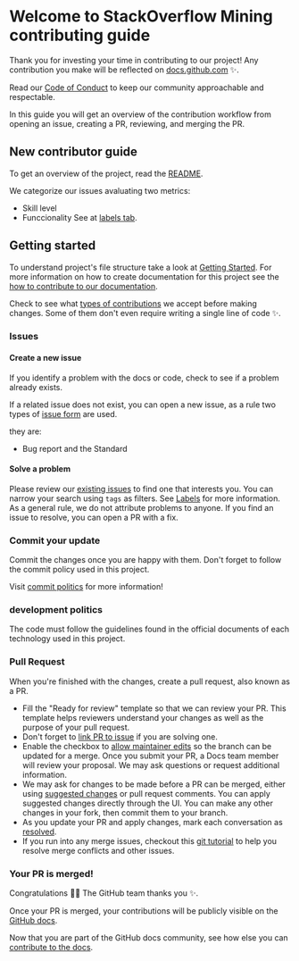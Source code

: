 # Welcome to StackOverflow Mining contributing guide <!-- omit in toc -->

Thank you for investing your time in contributing to our project! Any contribution you make will be reflected on [docs.github.com](https://docs.github.com/en) :sparkles:.

Read our [Code of Conduct](./CODE_OF_CONDUCT.md) to keep our community approachable and respectable.

In this guide you will get an overview of the contribution workflow from opening an issue, creating a PR, reviewing, and merging the PR.

## New contributor guide

To get an overview of the project, read the [README](./../README.md).

We categorize our issues avaluating two metrics:
- Skill level
- Funccionality
See at [labels tab](https://github.com/FGA-GCES/MSR2021Replication/labels). 


## Getting started

To understand project's file structure take a look at [Getting Started](./getting_started.md). For more information on how to create documentation for this project see the [how to contribute to our documentation](./how_to_docs.md).

Check to see what [types of contributions](/contributing/types-of-contributions.md) we accept before making changes. Some of them don't even require writing a single line of code :sparkles:.

### Issues

#### Create a new issue

If you identify a problem with the docs or code, check to see if a problem already exists. 

If a related issue does not exist, you can open a new issue, as a rule two types of [issue form]() are used.

they are:
- Bug report and the Standard

#### Solve a problem

Please review our [existing issues](https://github.com/FGA-GCES/MSR2021Replication/issues) to find one that interests you. You can narrow your search using `tags` as filters. See [Labels](https://github.com/FGA-GCES/MSR2021Replication/labels) for more information. As a general rule, we do not attribute problems to anyone. If you find an issue to resolve, you can open a PR with a fix.

### Commit your update

Commit the changes once you are happy with them. Don't forget to follow the commit policy used in this project.

Visit [commit politics]() for more information!

### development politics

The code must follow the guidelines found in the official documents of each technology used in this project.

### Pull Request

When you're finished with the changes, create a pull request, also known as a PR.
- Fill the "Ready for review" template so that we can review your PR. This template helps reviewers understand your changes as well as the purpose of your pull request.
- Don't forget to [link PR to issue](https://docs.github.com/en/issues/tracking-your-work-with-issues/linking-a-pull-request-to-an-issue) if you are solving one.
- Enable the checkbox to [allow maintainer edits](https://docs.github.com/en/github/collaborating-with-issues-and-pull-requests/allowing-changes-to-a-pull-request-branch-created-from-a-fork) so the branch can be updated for a merge.
Once you submit your PR, a Docs team member will review your proposal. We may ask questions or request additional information.
- We may ask for changes to be made before a PR can be merged, either using [suggested changes](https://docs.github.com/en/github/collaborating-with-issues-and-pull-requests/incorporating-feedback-in-your-pull-request) or pull request comments. You can apply suggested changes directly through the UI. You can make any other changes in your fork, then commit them to your branch.
- As you update your PR and apply changes, mark each conversation as [resolved](https://docs.github.com/en/github/collaborating-with-issues-and-pull-requests/commenting-on-a-pull-request#resolving-conversations).
- If you run into any merge issues, checkout this [git tutorial](https://github.com/skills/resolve-merge-conflicts) to help you resolve merge conflicts and other issues.

### Your PR is merged!

Congratulations :tada::tada: The GitHub team thanks you :sparkles:.

Once your PR is merged, your contributions will be publicly visible on the [GitHub docs](https://docs.github.com/en).

Now that you are part of the GitHub docs community, see how else you can [contribute to the docs](/contributing/types-of-contributions.md).
